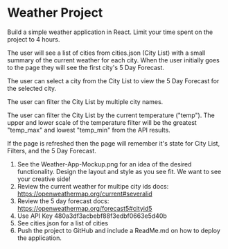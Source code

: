 # Weather Project

Build a simple weather application in React. Limit your time spent on the project to 4 hours.

The user will see a list of cities from cities.json (City List) with a small summary of the current weather for each city. When the user initially goes to the page they will see the first city's 5 Day Forecast. 

The user can select a city from the City List to view the 5 Day Forecast for the selected city.

The user can filter the City List by multiple city names. 

The user can filter the City List by the current temperature ("temp"). The upper and lower scale of the temperature filter will be the greatest "temp_max" and lowest "temp_min" from the API results.

If the page is refreshed then the page will remember it's state for City List, Filters, and the 5 Day Forecast.

1. See the Weather-App-Mockup.png for an idea of the desired functionality. Design the layout and style as you see fit. We want to see your creative side!
2. Review the current weather for multipe city ids docs: https://openweathermap.org/current#severalid
3. Review the 5 day forecast docs: https://openweathermap.org/forecast5#cityid5
4. Use API Key 480a3df3acbebf88f3edbf0663e5d40b
5. See cities.json for a list of cities 
6. Push the project to GitHub and include a ReadMe.md on how to deploy the application.
